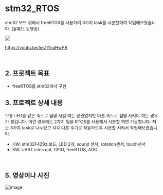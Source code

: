 # stm32_RTOS
 stm32 보드 위에서 freeRTOS를 사용하여 3가지 task를 시분할하여 작업해보았습니다. (유튜브 동영상)
 
[![](http://img.youtube.com/vi/5eZYihaHwP8/0.jpg)](https://youtu.be/5eZYihaHwP8) 


https://youtu.be/5eZYihaHwP8

<br>

## 2. 프로젝트 목표
- freeRTOS를 stm32에서 구현

## 3. 프로젝트 상세 내용
 보통 LED를 같은 속도로 점멸 시킬 때는 상관없지만 다른 속도로 점멸 시켜야 하는 경우가 생깁니다. 이런 경우에는 
 2가지 일을 RTOS를 사용해서 시분할 하면 가능합니다. 
 저는 3가지 task로 나누었고 각각 다른 주기로 작동하도록 시분할 시켜서 작업해보았습니다. 
 
- HW: stm32F429zi보드, LED 2개, sound 센서, rotation센서, touch센서 
- SW: UART interrupt, GPIO, freeRTOS, ADC
<br>

## 5. 영상이나 사진
![image](https://user-images.githubusercontent.com/81784631/135242603-717a15cb-2f47-4756-af7a-b3dda8e933eb.png)


